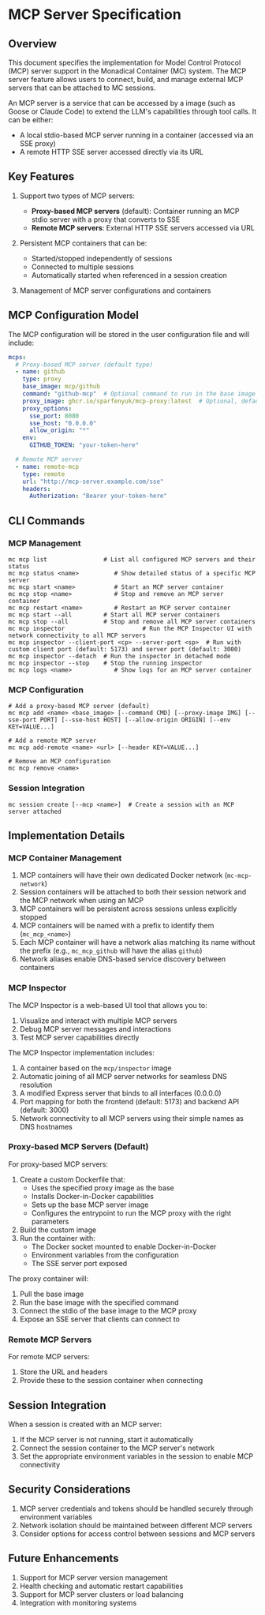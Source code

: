 # MCP Server Specification

## Overview

This document specifies the implementation for Model Control Protocol (MCP) server support in the Monadical Container (MC) system. The MCP server feature allows users to connect, build, and manage external MCP servers that can be attached to MC sessions.

An MCP server is a service that can be accessed by a image (such as Goose or Claude Code) to extend the LLM's capabilities through tool calls. It can be either:
- A local stdio-based MCP server running in a container (accessed via an SSE proxy)
- A remote HTTP SSE server accessed directly via its URL

## Key Features

1. Support two types of MCP servers:
   - **Proxy-based MCP servers** (default): Container running an MCP stdio server with a proxy that converts to SSE
   - **Remote MCP servers**: External HTTP SSE servers accessed via URL

2. Persistent MCP containers that can be:
   - Started/stopped independently of sessions
   - Connected to multiple sessions
   - Automatically started when referenced in a session creation

3. Management of MCP server configurations and containers

## MCP Configuration Model

The MCP configuration will be stored in the user configuration file and will include:

```yaml
mcps:
  # Proxy-based MCP server (default type)
  - name: github
    type: proxy
    base_image: mcp/github
    command: "github-mcp"  # Optional command to run in the base image
    proxy_image: ghcr.io/sparfenyuk/mcp-proxy:latest  # Optional, defaults to standard proxy image
    proxy_options:
      sse_port: 8080
      sse_host: "0.0.0.0"
      allow_origin: "*"
    env:
      GITHUB_TOKEN: "your-token-here"

  # Remote MCP server
  - name: remote-mcp
    type: remote
    url: "http://mcp-server.example.com/sse"
    headers:
      Authorization: "Bearer your-token-here"
```

## CLI Commands

### MCP Management

```
mc mcp list                # List all configured MCP servers and their status
mc mcp status <name>          # Show detailed status of a specific MCP server
mc mcp start <name>           # Start an MCP server container
mc mcp stop <name>            # Stop and remove an MCP server container
mc mcp restart <name>         # Restart an MCP server container
mc mcp start --all         # Start all MCP server containers
mc mcp stop --all          # Stop and remove all MCP server containers
mc mcp inspector                      # Run the MCP Inspector UI with network connectivity to all MCP servers
mc mcp inspector --client-port <cp> --server-port <sp>  # Run with custom client port (default: 5173) and server port (default: 3000)
mc mcp inspector --detach  # Run the inspector in detached mode
mc mcp inspector --stop    # Stop the running inspector
mc mcp logs <name>            # Show logs for an MCP server container
```

### MCP Configuration

```
# Add a proxy-based MCP server (default)
mc mcp add <name> <base_image> [--command CMD] [--proxy-image IMG] [--sse-port PORT] [--sse-host HOST] [--allow-origin ORIGIN] [--env KEY=VALUE...]

# Add a remote MCP server
mc mcp add-remote <name> <url> [--header KEY=VALUE...]

# Remove an MCP configuration
mc mcp remove <name>
```

### Session Integration

```
mc session create [--mcp <name>]  # Create a session with an MCP server attached
```

## Implementation Details

### MCP Container Management

1. MCP containers will have their own dedicated Docker network (`mc-mcp-network`)
2. Session containers will be attached to both their session network and the MCP network when using an MCP
3. MCP containers will be persistent across sessions unless explicitly stopped
4. MCP containers will be named with a prefix to identify them (`mc_mcp_<name>`)
5. Each MCP container will have a network alias matching its name without the prefix (e.g., `mc_mcp_github` will have the alias `github`)
6. Network aliases enable DNS-based service discovery between containers

### MCP Inspector

The MCP Inspector is a web-based UI tool that allows you to:

1. Visualize and interact with multiple MCP servers
2. Debug MCP server messages and interactions
3. Test MCP server capabilities directly

The MCP Inspector implementation includes:

1. A container based on the `mcp/inspector` image
2. Automatic joining of all MCP server networks for seamless DNS resolution
3. A modified Express server that binds to all interfaces (0.0.0.0)
4. Port mapping for both the frontend (default: 5173) and backend API (default: 3000)
5. Network connectivity to all MCP servers using their simple names as DNS hostnames

### Proxy-based MCP Servers (Default)

For proxy-based MCP servers:
1. Create a custom Dockerfile that:
   - Uses the specified proxy image as the base
   - Installs Docker-in-Docker capabilities
   - Sets up the base MCP server image
   - Configures the entrypoint to run the MCP proxy with the right parameters
2. Build the custom image
3. Run the container with:
   - The Docker socket mounted to enable Docker-in-Docker
   - Environment variables from the configuration
   - The SSE server port exposed

The proxy container will:
1. Pull the base image
2. Run the base image with the specified command
3. Connect the stdio of the base image to the MCP proxy
4. Expose an SSE server that clients can connect to

### Remote MCP Servers

For remote MCP servers:
1. Store the URL and headers
2. Provide these to the session container when connecting

## Session Integration

When a session is created with an MCP server:
1. If the MCP server is not running, start it automatically
2. Connect the session container to the MCP server's network
3. Set the appropriate environment variables in the session to enable MCP connectivity

## Security Considerations

1. MCP server credentials and tokens should be handled securely through environment variables
2. Network isolation should be maintained between different MCP servers
3. Consider options for access control between sessions and MCP servers

## Future Enhancements

1. Support for MCP server version management
2. Health checking and automatic restart capabilities
3. Support for MCP server clusters or load balancing
4. Integration with monitoring systems
